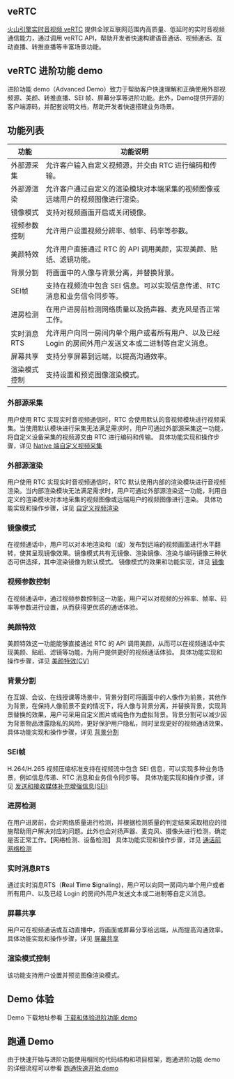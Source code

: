 
## **veRTC**
[火山引擎实时音视频 veRTC](https://www.volcengine.com/products/rtc) 提供全球互联网范围内高质量、低延时的实时音视频通信能力，通过调用 veRTC API，帮助开发者快速构建语音通话、视频通话、互动直播、转推直播等丰富场景功能。

## **veRTC 进阶功能 demo**
进阶功能 demo（Advanced Demo）致力于帮助客户快速理解和正确使用外部视频源、美颜、转推直播、SEI 帧、屏幕分享等进阶功能。此外，Demo提供开源的客户端源码，并配套说明文档，帮助开发者快速搭建业务场景。

## 功能列表
| 功能 | 功能说明 |
| --- | --- |
| 外部源采集 | 允许客户输入自定义视频源，并交由 RTC 进行编码和传输。 |
| 外部源渲染 | 允许客户通过自定义的渲染模块对本端采集的视频图像或远端用户的视频图像进行渲染。 |
| 镜像模式 | 支持对视频画面开启或关闭镜像。 |
| 视频参数控制 <br/>  | 允许用户设置视频分辨率、帧率、码率等参数。 |
| 美颜特效 <br/>  | 允许用户直接通过 RTC 的 API 调用美颜，实现美颜、贴纸、滤镜功能。 <br/>  |
| 背景分割 | 将画面中的人像与背景分离，并替换背景。 |
| SEI帧 | 支持在视频流中包含 SEI 信息。可以实现信息传递、RTC 消息和业务信令同步等。 |
| 进房检测 | 在用户进房前检测网络质量以及扬声器、麦克风是否正常工作。 |
| 实时消息 RTS | 允许用户向同一房间内单个用户或者所有用户、以及已经 Login 的房间外用户发送文本或二进制等自定义消息。 |
| 屏幕共享 | 支持分享屏幕到远端，以提高沟通效率。 |
| 渲染模式控制 | 支持设置和预览图像渲染模式。 |

### 外部源采集
用户使用 RTC 实现实时音视频通信时，RTC 会使用默认的音视频模块进行视频采集。当使用默认模块进行采集无法满足需求时，用户可通过外部源采集这一功能，将自定义设备采集的视频源交由 RTC 进行编码和传输。
具体功能实现和操作步骤，详见 [Native 端自定义视频采集](https://www.volcengine.com/docs/6348/70138)

### 外部源渲染
用户使用 RTC 实现实时音视频通信时，RTC 默认使用内部的渲染模块进行音视频渲染。当内部渲染模块无法满足需求时，用户可通过外部源渲染这一功能，利用自定义的渲染模块对本地采集的视频图像或远端用户的视频图像进行渲染。
具体功能实现和操作步骤，详见 [自定义视频渲染](https://www.volcengine.com/docs/6348/81201)

### 镜像模式
在视频通话中，用户可以对本地渲染和（或）发布到远端的视频画面进行水平翻转，使其呈现镜像效果。镜像模式共有无镜像、渲染镜像、渲染与编码镜像三种状态可供选择，其中渲染镜像为默认模式。
镜像模式的效果和功能实现，详见 [镜像](https://www.volcengine.com/docs/6348/70143#%E5%8A%9F%E8%83%BD%E8%AF%B4%E6%98%8E)

### 视频参数控制
在视频通话中，通过视频参数控制这一功能，用户可以对视频的分辨率、帧率、码率等参数进行设置，从而获得更优质的通话体验。

### 美颜特效
美颜特效这一功能能够直接通过 RTC 的 API 调用美颜，从而可以在视频通话中实现美颜、贴纸、滤镜等功能，为用户提供更好的视频通话体验。
具体功能实现和操作步骤，详见 [美颜特效(CV)](https://www.volcengine.com/docs/6348/114717)

### 背景分割
在互娱、会议、在线授课等场景中，背景分割可将画面中的人像作为前景，其他作为背景，在保持人像前景不变的情况下，将人像与背景分离，并替换背景，实现背景替换的效果，用户可采用自定义图片或纯色作为虚拟背景。背景分割可以减少因为背景物品泄露隐私的风险，更好保护用户隐私，同时呈现更好的视频通话效果。
具体功能实现和操作步骤，详见 [背景分割](https://www.volcengine.com/docs/6348/97293)

### SEI帧
H.264/H.265 视频压缩标准支持在视频流中包含 SEI 信息，可以实现多种业务场景，例如信息传递、RTC 消息和业务信令同步等。
具体功能实现和操作步骤，详见 [发送和接收媒体补充增强信息(SEI)](https://www.volcengine.com/docs/6348/70140)

### 进房检测
在用户进房前，会对网络质量进行检测，并根据检测质量的判定结果采取相应的措施帮助用户解决对应的问题。此外也会对扬声器、麦克风、摄像头进行检测，确定是否正常工作。【网络检测、设备检测】
具体功能实现和操作步骤，详见 [通话前网络检测](https://www.volcengine.com/docs/6348/97198)

### 实时消息RTS
通过实时消息RTS（**R**eal **T**ime **S**ignaling)，用户可以向同一房间内单个用户或者所有用户、以及已经 Login 的房间外用户发送文本或二进制等自定义消息。

### 屏幕共享
用户可在视频通话或互动直播中，将画面或屏幕分享给远端，从而提高沟通效率。
具体功能实现和操作步骤，详见 [屏幕共享](https://www.volcengine.com/docs/6348/80225)

### 渲染模式控制
该功能支持用户设置并预览图像渲染模式。

## **Demo 体验**
Demo 下载地址参看 [下载和体验进阶功能 demo](https://www.volcengine.com/docs/6348/75707#%E4%B8%8B%E8%BD%BD%E8%BF%9B%E9%98%B6%E5%8A%9F%E8%83%BD-demo) 

## **跑通 Demo**
由于快速开始与进阶功能使用相同的代码结构和项目框架，跑通进阶功能 demo 的详细流程可以参看 [跑通快速开始 demo](https://www.volcengine.com/docs/6348/70124)

